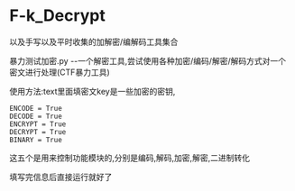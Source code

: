 # F-k_Decrypt

以及手写以及平时收集的加解密/编解码工具集合





暴力测试加密.py --一个解密工具,尝试使用各种加密/编码/解密/解码方式对一个密文进行处理(CTF暴力工具)

使用方法:text里面填密文key是一些加密的密钥,

```
ENCODE = True
DECODE = True
ENCRYPT = True
DECRYPT = True
BINARY = True
```

这五个是用来控制功能模块的,分别是编码,解码,加密,解密,二进制转化

填写完信息后直接运行就好了